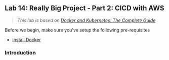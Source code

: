 ## Lab 14: Really Big Project - Part 2: CICD with AWS

> *This lab is based on [Docker and Kubernetes: The Complete Guide](https://www.udemy.com/course/docker-and-kubernetes-the-complete-guide/)*

Before we begin, make sure you've setup the following pre-requisites

  - [Install Docker](../README.md#pre-requisites)
  <!-- - [Install Node and NPM](../README.md#pre-requisites) -->
  <!-- - [Install Go](../README.md#pre-requisites) -->

### Introduction